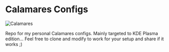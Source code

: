 # Calamares Configs

![Calamares](https://linuxbsdos.com/wp-content/uploads/2015/09/Calamares11.png)

Repo for my personal Calamares configs. Mainly targeted to KDE Plasma edition... Feel free to clone and modify to work for your setup and share if it works ;)

